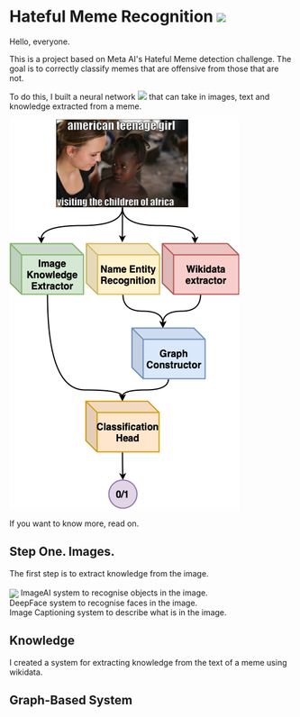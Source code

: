 <h1> Hateful Meme Recognition <img src='https://media1.giphy.com/media/7Xtdpym8IzRj0u2HXc/giphy.gif?cid=790b76117cbbcf29e1036577d30c5ca11ccc0b66aa08cc5a&rid=giphy.gif&ct=s' width="30"> </h1>
  
Hello, everyone. 

This is a project based on Meta AI's Hateful Meme detection challenge. 
The goal is to correctly classify memes that are offensive from those that are not. 

To do this, I built a neural network <img src='https://www.onlygfx.com/wp-content/uploads/2021/09/brain-clipart.png' width="20"> that can take in images, text and knowledge extracted from a meme. 

![Graph-Based System!](/images/ArchAltoLivello.png "Architecture")

If you want to know more, read on. 

<h2> Step One. Images. </h2>
The first step is to extract knowledge from the image.<br>
<br>
<img align='center' src="https://media.giphy.com/media/ieyl9zmCjO4b4t6qoY/giphy.gif" width="230">
ImageAI system to recognise objects in the image.<br>
DeepFace system to recognise faces in the image.<br>
Image Captioning system to describe what is in the image.<br>

<h2> Knowledge </h2>
I created a system for extracting knowledge from the text of a meme using wikidata. 

<h2> Graph-Based System </h2>
